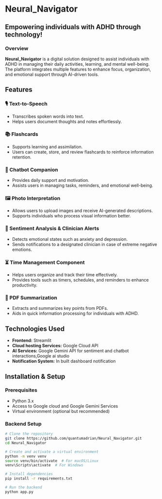 # Neural_Navigator
## Empowering individuals with ADHD through technology!

### Overview
**Neural_Navigator** is a digital solution designed to assist individuals with ADHD in managing their daily activities, learning, and mental well-being. The platform integrates multiple features to enhance focus, organization, and emotional support through AI-driven tools.

## Features
### 🎙️ Text-to-Speech
- Transcribes spoken words into text.
- Helps users document thoughts and notes effortlessly.

### 📚 Flashcards
- Supports learning and assimilation.
- Users can create, store, and review flashcards to reinforce information retention.

### 🤖 Chatbot Companion
- Provides daily support and motivation.
- Assists users in managing tasks, reminders, and emotional well-being.

### 🖼️ Photo Interpretation
- Allows users to upload images and receive AI-generated descriptions.
- Supports individuals who process visual information better.

### 🧠 Sentiment Analysis & Clinician Alerts
- Detects emotional states such as anxiety and depression.
- Sends notifications to a designated clinician in case of extreme negative emotions.

### ⏳ Time Management Component
- Helps users organize and track their time effectively.
- Provides tools such as timers, schedules, and reminders to enhance productivity.

### 📄 PDF Summarization
- Extracts and summarizes key points from PDFs.
- Aids in quick information processing for individuals with ADHD.

## Technologies Used
- **Frontend:** Streamlit
- **Cloud hosting Services:**  Google Cloud API
- **AI Services:** Google Gemini API for sentiment and chatbot interactions,Google ai studio
- **Notification System:** In built dashboard notification

## Installation & Setup
### Prerequisites
- Python 3.x
- Access to Google cloud and Google Gemini Services
- Virtual environment (optional but recommended)

### Backend Setup
```sh
# Clone the repository
git clone https://github.com/quantumadrian/Neural_Navigator.git
cd Neural_Navigator

# Create and activate a virtual environment
python -m venv venv
source venv/bin/activate  # For macOS/Linux
venv\Scripts\activate  # For Windows

# Install dependencies
pip install -r requirements.txt

# Run the backend
python app.py
